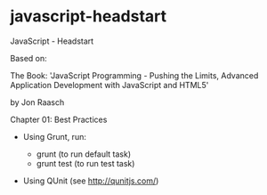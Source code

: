 # javascript-headstart
JavaScript - Headstart

Based on:

The Book: 'JavaScript Programming - Pushing the Limits, Advanced Application Development with JavaScript and HTML5'

by Jon Raasch

Chapter 01: Best Practices

- Using Grunt, run:
	- grunt (to run default task)
	- grunt test (to run test task)

- Using QUnit (see http://qunitjs.com/)
